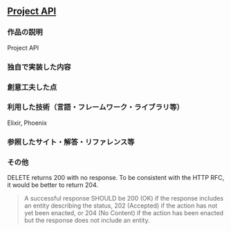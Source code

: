 ## [Project API](https://givery-codecheck.herokuapp.com/)

### 作品の説明

Project API

### 独自で実装した内容

### 創意工夫した点

### 利用した技術（言語・フレームワーク・ライブラリ等）

Elixir, Phoenix

### 参照したサイト・解答・リファレンス等

### その他

DELETE returns 200 with no response.
To be consistent with the HTTP RFC, it would be better to return 204.

> A successful response SHOULD be 200 (OK) if the response includes an
> entity describing the status, 202 (Accepted) if the action has not
> yet been enacted, or 204 (No Content) if the action has been enacted
> but the response does not include an entity.
